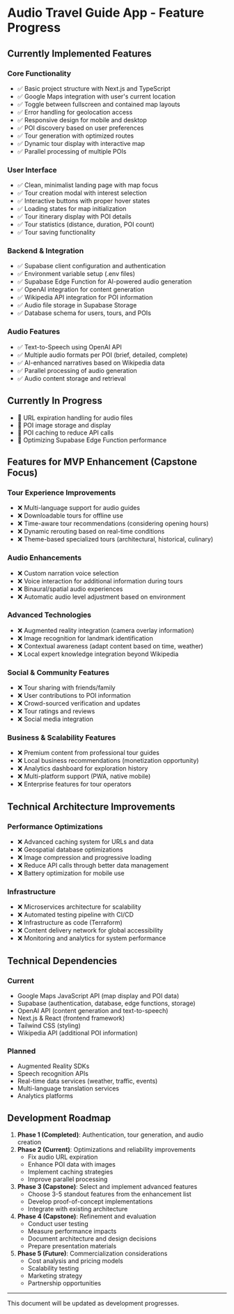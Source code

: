 # Audio Travel Guide App - Feature Progress

## Currently Implemented Features

### Core Functionality
- ✅ Basic project structure with Next.js and TypeScript
- ✅ Google Maps integration with user's current location
- ✅ Toggle between fullscreen and contained map layouts
- ✅ Error handling for geolocation access
- ✅ Responsive design for mobile and desktop
- ✅ POI discovery based on user preferences
- ✅ Tour generation with optimized routes
- ✅ Dynamic tour display with interactive map
- ✅ Parallel processing of multiple POIs

### User Interface
- ✅ Clean, minimalist landing page with map focus
- ✅ Tour creation modal with interest selection
- ✅ Interactive buttons with proper hover states
- ✅ Loading states for map initialization
- ✅ Tour itinerary display with POI details
- ✅ Tour statistics (distance, duration, POI count)
- ✅ Tour saving functionality

### Backend & Integration
- ✅ Supabase client configuration and authentication
- ✅ Environment variable setup (.env files)
- ✅ Supabase Edge Function for AI-powered audio generation
- ✅ OpenAI integration for content generation
- ✅ Wikipedia API integration for POI information
- ✅ Audio file storage in Supabase Storage
- ✅ Database schema for users, tours, and POIs

### Audio Features
- ✅ Text-to-Speech using OpenAI API
- ✅ Multiple audio formats per POI (brief, detailed, complete)
- ✅ AI-enhanced narratives based on Wikipedia data
- ✅ Parallel processing of audio generation
- ✅ Audio content storage and retrieval

## Currently In Progress
- 🔄 URL expiration handling for audio files
- 🔄 POI image storage and display
- 🔄 POI caching to reduce API calls
- 🔄 Optimizing Supabase Edge Function performance

## Features for MVP Enhancement (Capstone Focus)

### Tour Experience Improvements
- ❌ Multi-language support for audio guides
- ❌ Downloadable tours for offline use
- ❌ Time-aware tour recommendations (considering opening hours)
- ❌ Dynamic rerouting based on real-time conditions
- ❌ Theme-based specialized tours (architectural, historical, culinary)

### Audio Enhancements
- ❌ Custom narration voice selection
- ❌ Voice interaction for additional information during tours
- ❌ Binaural/spatial audio experiences
- ❌ Automatic audio level adjustment based on environment

### Advanced Technologies
- ❌ Augmented reality integration (camera overlay information)
- ❌ Image recognition for landmark identification
- ❌ Contextual awareness (adapt content based on time, weather)
- ❌ Local expert knowledge integration beyond Wikipedia

### Social & Community Features
- ❌ Tour sharing with friends/family
- ❌ User contributions to POI information
- ❌ Crowd-sourced verification and updates
- ❌ Tour ratings and reviews
- ❌ Social media integration

### Business & Scalability Features
- ❌ Premium content from professional tour guides
- ❌ Local business recommendations (monetization opportunity)
- ❌ Analytics dashboard for exploration history
- ❌ Multi-platform support (PWA, native mobile)
- ❌ Enterprise features for tour operators

## Technical Architecture Improvements

### Performance Optimizations
- ❌ Advanced caching system for URLs and data
- ❌ Geospatial database optimizations
- ❌ Image compression and progressive loading
- ❌ Reduce API calls through better data management
- ❌ Battery optimization for mobile use

### Infrastructure
- ❌ Microservices architecture for scalability
- ❌ Automated testing pipeline with CI/CD
- ❌ Infrastructure as code (Terraform)
- ❌ Content delivery network for global accessibility
- ❌ Monitoring and analytics for system performance

## Technical Dependencies

### Current
- Google Maps JavaScript API (map display and POI data)
- Supabase (authentication, database, edge functions, storage)
- OpenAI API (content generation and text-to-speech)
- Next.js & React (frontend framework)
- Tailwind CSS (styling)
- Wikipedia API (additional POI information)

### Planned
- Augmented Reality SDKs
- Speech recognition APIs
- Real-time data services (weather, traffic, events)
- Multi-language translation services
- Analytics platforms

## Development Roadmap

1. **Phase 1 (Completed)**: Authentication, tour generation, and audio creation
2. **Phase 2 (Current)**: Optimizations and reliability improvements
   - Fix audio URL expiration
   - Enhance POI data with images
   - Implement caching strategies
   - Improve parallel processing
3. **Phase 3 (Capstone)**: Select and implement advanced features
   - Choose 3-5 standout features from the enhancement list
   - Develop proof-of-concept implementations
   - Integrate with existing architecture
4. **Phase 4 (Capstone)**: Refinement and evaluation
   - Conduct user testing
   - Measure performance impacts
   - Document architecture and design decisions
   - Prepare presentation materials
5. **Phase 5 (Future)**: Commercialization considerations
   - Cost analysis and pricing models
   - Scalability testing
   - Marketing strategy
   - Partnership opportunities

---

This document will be updated as development progresses.
